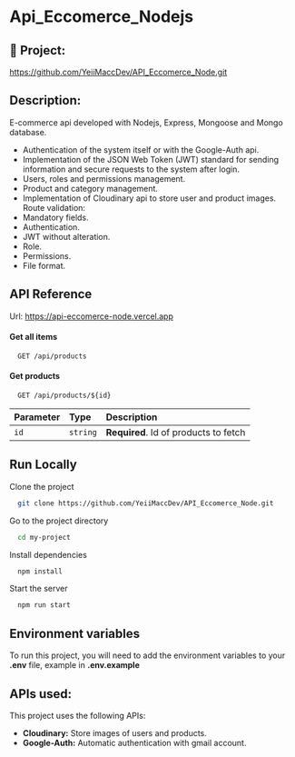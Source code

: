 # Api_Eccomerce_Nodejs


## 🚀 Project:
https://github.com/YeiiMaccDev/API_Eccomerce_Node.git

## Description:
E-commerce api developed with Nodejs, Express, Mongoose and Mongo database.
- Authentication of the system itself or with the Google-Auth api.  
- Implementation of the JSON Web Token (JWT) standard for sending information and secure requests to the system after login.  
- Users, roles and permissions management.  
- Product and category management.  
- Implementation of Cloudinary api to store user and product images.  
Route validation: 
- Mandatory fields.
- Authentication.
- JWT without alteration.
- Role.
- Permissions.
- File format.


## API Reference
Url: https://api-eccomerce-node.vercel.app

#### Get all items
```http
  GET /api/products
```

#### Get products
```http
  GET /api/products/${id}
```

| Parameter | Type     | Description                           |
| :-------- | :------- | :------------------------------------ |
| `id`      | `string` | **Required**. Id of products to fetch |




## Run Locally
Clone the project
```bash
  git clone https://github.com/YeiiMaccDev/API_Eccomerce_Node.git
```

Go to the project directory
```bash
  cd my-project
```

Install dependencies
```bash
  npm install
```

Start the server
```bash
  npm run start
```

## Environment variables
To run this project, you will need to add the environment variables to your **.env** file, example in **.env.example**


## APIs used:
This project uses the following APIs:
- **Cloudinary:** Store images of users and products.
- **Google-Auth:** Automatic authentication with gmail account.


